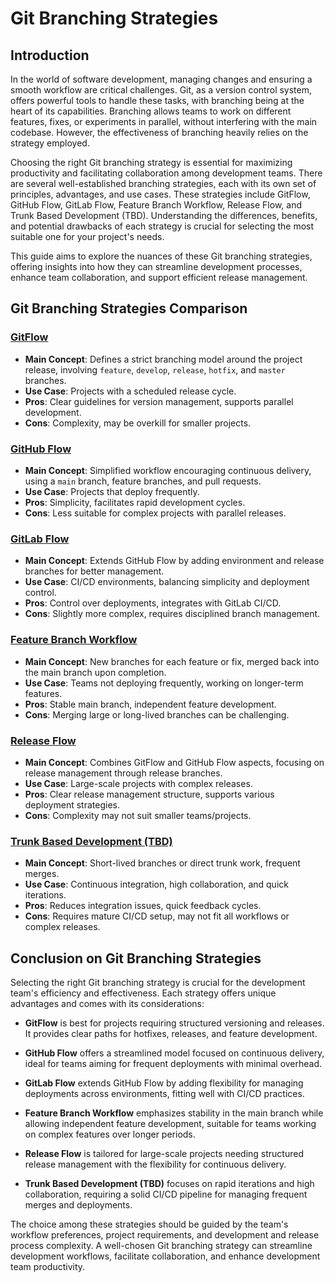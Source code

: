# Git Branching Strategies

## Introduction

In the world of software development, managing changes and ensuring a smooth workflow are critical challenges. Git, as a version control system, offers powerful tools to handle these tasks, with branching being at the heart of its capabilities. Branching allows teams to work on different features, fixes, or experiments in parallel, without interfering with the main codebase. However, the effectiveness of branching heavily relies on the strategy employed.

Choosing the right Git branching strategy is essential for maximizing productivity and facilitating collaboration among development teams. There are several well-established branching strategies, each with its own set of principles, advantages, and use cases. These strategies include GitFlow, GitHub Flow, GitLab Flow, Feature Branch Workflow, Release Flow, and Trunk Based Development (TBD). Understanding the differences, benefits, and potential drawbacks of each strategy is crucial for selecting the most suitable one for your project's needs.

This guide aims to explore the nuances of these Git branching strategies, offering insights into how they can streamline development processes, enhance team collaboration, and support efficient release management.

## Git Branching Strategies Comparison

### [GitFlow](../branching-strategy/gitflow.md)
- **Main Concept**: Defines a strict branching model around the project release, involving `feature`, `develop`, `release`, `hotfix`, and `master` branches.
- **Use Case**: Projects with a scheduled release cycle.
- **Pros**: Clear guidelines for version management, supports parallel development.
- **Cons**: Complexity, may be overkill for smaller projects.


### [GitHub Flow](../branching-strategy/github-flow.md)
- **Main Concept**: Simplified workflow encouraging continuous delivery, using a `main` branch, feature branches, and pull requests.
- **Use Case**: Projects that deploy frequently.
- **Pros**: Simplicity, facilitates rapid development cycles.
- **Cons**: Less suitable for complex projects with parallel releases.


### [GitLab Flow](../branching-strategy/gitlab-flow.md)
- **Main Concept**: Extends GitHub Flow by adding environment and release branches for better management.
- **Use Case**: CI/CD environments, balancing simplicity and deployment control.
- **Pros**: Control over deployments, integrates with GitLab CI/CD.
- **Cons**: Slightly more complex, requires disciplined branch management.


### [Feature Branch Workflow](../branching-strategy/feature-branch-workflow.md)
- **Main Concept**: New branches for each feature or fix, merged back into the main branch upon completion.
- **Use Case**: Teams not deploying frequently, working on longer-term features.
- **Pros**: Stable main branch, independent feature development.
- **Cons**: Merging large or long-lived branches can be challenging.


### [Release Flow](../branching-strategy/release-flow.md)
- **Main Concept**: Combines GitFlow and GitHub Flow aspects, focusing on release management through release branches.
- **Use Case**: Large-scale projects with complex releases.
- **Pros**: Clear release management structure, supports various deployment strategies.
- **Cons**: Complexity may not suit smaller teams/projects.


### [Trunk Based Development (TBD)](../branching-strategy/trunk-based-development.md)
- **Main Concept**: Short-lived branches or direct trunk work, frequent merges.
- **Use Case**: Continuous integration, high collaboration, and quick iterations.
- **Pros**: Reduces integration issues, quick feedback cycles.
- **Cons**: Requires mature CI/CD setup, may not fit all workflows or complex releases.


## Conclusion on Git Branching Strategies

Selecting the right Git branching strategy is crucial for the development team's efficiency and effectiveness. Each strategy offers unique advantages and comes with its considerations:

- **GitFlow** is best for projects requiring structured versioning and releases. It provides clear paths for hotfixes, releases, and feature development.

- **GitHub Flow** offers a streamlined model focused on continuous delivery, ideal for teams aiming for frequent deployments with minimal overhead.

- **GitLab Flow** extends GitHub Flow by adding flexibility for managing deployments across environments, fitting well with CI/CD practices.

- **Feature Branch Workflow** emphasizes stability in the main branch while allowing independent feature development, suitable for teams working on complex features over longer periods.

- **Release Flow** is tailored for large-scale projects needing structured release management with the flexibility for continuous delivery.

- **Trunk Based Development (TBD)** focuses on rapid iterations and high collaboration, requiring a solid CI/CD pipeline for managing frequent merges and deployments.

The choice among these strategies should be guided by the team's workflow preferences, project requirements, and development and release process complexity. A well-chosen Git branching strategy can streamline development workflows, facilitate collaboration, and enhance development team productivity.
